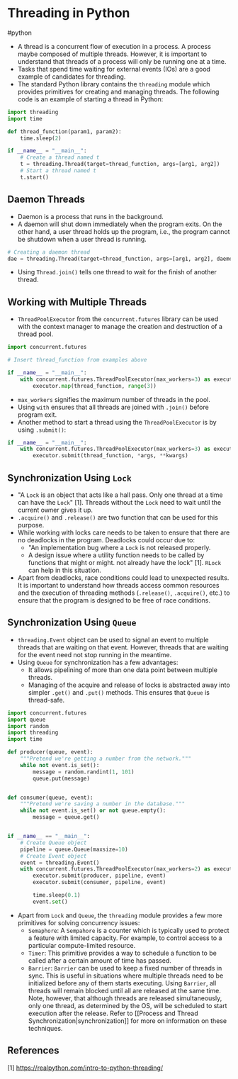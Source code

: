 # Threading in Python
#python 

- A thread is a concurrent flow of execution in a process. A process maybe composed of multiple threads. However, it is important to understand that threads of a process will only be running one at a time.
- Tasks that spend time waiting for external events (IOs) are a good example of candidates for threading.
- The standard Python library contains the `threading` module which provides primitives for creating and managing threads. The following code is an example of starting a thread in Python:
```python
import threading 
import time

def thread_function(param1, param2):
	time.sleep(2)

if __name__ = "__main__":
	# Create a thread named t
	t = threading.Thread(target=thread_function, args=[arg1, arg2])
	# Start a thread named t
	t.start()
```

## Daemon Threads
- Daemon is a process that runs in the background.
- A daemon will shut down immediately when the program exits. On the other hand, a user thread holds up the program, i.e., the program cannot be shutdown when a user thread is running.
```python
# Creating a daemon thread
dae = threading.Thread(target=thread_function, args=[arg1, arg2], daemon=True)
```


- Using `Thread.join()` tells one thread to wait for the finish of another thread.

## Working with Multiple Threads
- `ThreadPoolExecutor` from the `concurrent.futures` library can be used with the context manager to manage the creation and destruction of a thread pool.
```python
import concurrent.futures

# Insert thread_function from examples above

if __name__ = "__main__":
	with concurrent.futures.ThreadPoolExecutor(max_workers=3) as executor:
		executor.map(thread_function, range(3))
```
- `max_workers` signifies the maximum number of threads in the pool.
- Using `with` ensures that all threads are joined with `.join()` before program exit.
- Another method to start a thread using the `ThreadPoolExecutor` is by using `.submit()`:
```python
if __name__ = "__main__":
	with concurrent.futures.ThreadPoolExecutor(max_workers=3) as executor:
		executor.submit(thread_function, *args, **kwargs)
```

## Synchronization Using `Lock`
- "A `Lock` is an object that acts like a hall pass. Only one thread at a time can have the `Lock`" [1]. Threads without the `Lock` need to wait until the current owner gives it up.
- `.acquire()` and `.release()` are two function that can be used for this purpose.
- While working with locks care needs to be taken to ensure that there are no deadlocks in the program. Deadlocks could occur due to:
	- "An implementation bug where a `Lock` is not released properly.
	- A design issue where a utility function needs to be called by functions that might or might. not already have the lock" [1]. `RLock` can help in this situation.
- Apart from deadlocks, race conditions could lead to unexpected results. It is important to understand how threads access common resources and the execution of threading methods (`.release()`, `.acquire()`, etc.) to ensure that the program is designed to be free of race conditions.

## Synchronization Using `Queue`
- `threading.Event` object can be used to signal an event to multiple threads that are waiting on that event. However, threads that are waiting for the event need not stop running in the meantime.
- Using `Queue` for synchronization has a few advantages:
	- It allows pipelining of more than one data point between multiple threads.
	- Managing of the acquire and release of locks is abstracted away into simpler `.get()` and `.put()` methods. This ensures that `Queue` is thread-safe.
 
```python
import concurrent.futures
import queue
import random
import threading
import time

def producer(queue, event):
    """Pretend we're getting a number from the network."""
    while not event.is_set():
        message = random.randint(1, 101)
        queue.put(message)


def consumer(queue, event):
    """Pretend we're saving a number in the database."""
    while not event.is_set() or not queue.empty():
        message = queue.get()


if __name__ == "__main__":
	# Create Queue object
    pipeline = queue.Queue(maxsize=10)
	# Create Event object
    event = threading.Event()
    with concurrent.futures.ThreadPoolExecutor(max_workers=2) as executor:
        executor.submit(producer, pipeline, event)
        executor.submit(consumer, pipeline, event)

        time.sleep(0.1)
        event.set()
```

- Apart from `Lock` and `Queue`, the `threading` module provides a few more primitives for solving concurrency issues:
	- `Semaphore`: A `Sempahore` is a counter which is typically used to protect a feature with limited capacity. For example, to control access to a particular compute-limited resource.
	- `Timer`: This primitive provides a way to schedule a function to be called after a certain amount of time has passed.
	- `Barrier`: `Barrier` can be used to keep a fixed number of threads in sync. This is useful in situations where multiple threads need to be initialized before any of them starts executing. Using `Barrier`, all threads will remain blocked until all are released at the same time. Note, however, that although threads are released simultaneously, only one thread, as determined by the OS, will be scheduled to start execution after the release.
Refer to [[Process and Thread Synchronization|synchronization]] for more on information on these techniques.

## References
[1] https://realpython.com/intro-to-python-threading/
